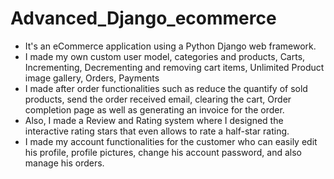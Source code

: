 # Advanced_Django_ecommerce

- It's an eCommerce application using a Python Django web framework. 
- I made my own custom user model, categories and products, Carts, Incrementing, Decrementing and removing cart items, Unlimited Product image gallery, Orders, Payments
- I made after order functionalities such as reduce the quantify of sold products, send the order received email, clearing the cart, Order completion page as well as generating an invoice for the order. 
- Also, I made a Review and Rating system where I designed the interactive rating stars that even allows to rate a half-star rating. 
- I made my account functionalities for the customer who can easily edit his profile, profile pictures, change his account password, and also manage his orders.
